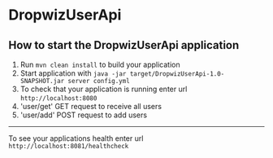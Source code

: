 # DropwizUserApi

How to start the DropwizUserApi application
---

1. Run `mvn clean install` to build your application
2. Start application with `java -jar target/DropwizUserApi-1.0-SNAPSHOT.jar server config.yml`
3. To check that your application is running enter url `http://localhost:8080`
3. 'user/get' GET request to receive all users
4. 'user/add' POST request to add users

---

To see your applications health enter url `http://localhost:8081/healthcheck`
